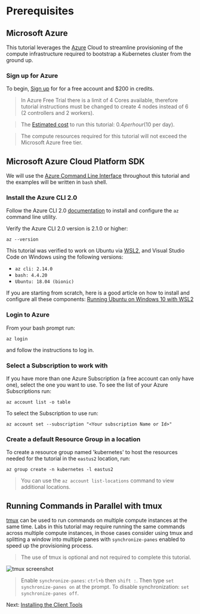 # Prerequisites

## Microsoft Azure

This tutorial leverages the [Azure](https://azure.microsoft.com) Cloud to streamline provisioning of the compute infrastructure required to bootstrap a Kubernetes cluster from the ground up.

### Sign up for Azure

To begin, [Sign up](https://azure.microsoft.com/free/) for for a free account and $200 in credits.

> In Azure Free Trial there is a limit of 4 Cores available, therefore tutorial instructions must be changed to create 4 nodes instead of 6 (2 controllers and 2 workers).

> The [Estimated cost](https://azure.microsoft.com/pricing/calculator/) to run this tutorial: $0.4 per hour ($10 per day).

> The compute resources required for this tutorial will not exceed the Microsoft Azure free tier.

## Microsoft Azure Cloud Platform SDK

We will use the [Azure Command Line Interface](https://docs.microsoft.com/en-us/cli/azure/get-started-with-azure-cli) throughout this tutorial and the examples will be written in `bash` shell.

### Install the Azure CLI 2.0

Follow the Azure CLI 2.0 [documentation](https://github.com/azure/azure-cli#installation) to install and configure the `az` command line utility.

Verify the Azure CLI 2.0 version is 2.1.0 or higher:

```shell
az --version
```

This tutorial was verified to work on Ubuntu via [WSL2](https://docs.microsoft.com/en-us/windows/wsl/install-win10), and Visual Studio Code on Windows using the following versions:

- `az cli: 2.14.0`
- `bash: 4.4.20`
- `Ubuntu: 18.04 (bionic)`

If you are starting from scratch, here is a good article on how to install and configure all these components: [Running Ubuntu on Windows 10 with WSL2](https://maurogiusti.medium.com/running-ubuntu-on-windows-10-with-wsl2-c4f06b3c353)

### Login to Azure

From your bash prompt run:

```shell
az login
```

and follow the instructions to log in.

### Select a Subscription to work with

If you have more than one Azure Subscription (a free account can only have one), select the one you want to use. To see the list of your Azure Subscriptions run:

```shell
az account list -o table
```

To select the Subscription to use run:

```shell
az account set --subscription "<Your subscription Name or Id>"
```

### Create a default Resource Group in a location

To create a resource group named 'kubernetes' to host the resources needed for the tutorial in the `eastus2` location, run:

```shell
az group create -n kubernetes -l eastus2
```

> You can use the `az account list-locations` command to view additional locations.

## Running Commands in Parallel with tmux

[tmux](https://github.com/tmux/tmux/wiki) can be used to run commands on multiple compute instances at the same time. Labs in this tutorial may require running the same commands across multiple compute instances, in those cases consider using tmux and splitting a window into multiple panes with `synchronize-panes` enabled to speed up the provisioning process.

> The use of tmux is optional and not required to complete this tutorial.

![tmux screenshot](images/tmux-screenshot.png)

> Enable `synchronize-panes`: `ctrl+b` then `shift :`. Then type `set synchronize-panes on` at the prompt. To disable synchronization: `set synchronize-panes off`.

Next: [Installing the Client Tools](02-client-tools.md)
